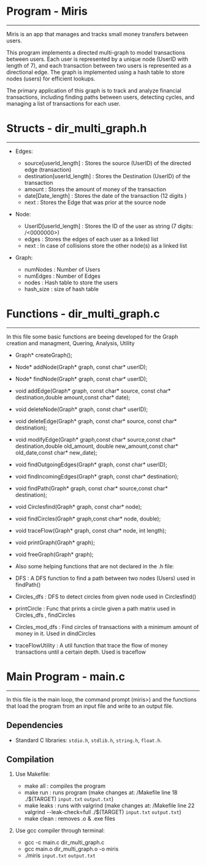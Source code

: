 

# Program - Miris
---------------------------------------------------------------------------------------------------------------------
Miris is an app that manages and tracks small money transfers between users.

This program implements a directed multi-graph to model transactions between users. Each user is represented by a 
unique node (UserID with length of 7), and each transaction between two users is represented as a directional edge. 
The graph is implemented using a hash table to store nodes (users) for efficient lookups.

The primary application of this graph is to track and analyze financial transactions, including finding paths 
between users, detecting cycles, and managing a list of transactions for each user.


# Structs - dir_multi_graph.h
---------------------------------------------------------------------------------------------------------------------
- Edges:
    - source[userId_length] : Stores the source (UserID) of the directed edge (transaction)
    - destination[userId_length] : Stores the Destination (UserID) of the transaction
    - amount : Stores the amount of money of the transaction
    - date[Date_length] : Stores the date of the transaction (12 digits <YYYY-MM-DD>)
    - next : Stores the Edge that was prior at the source node

- Node:
    - UserID[userId_length] : Stores the ID of the user as string (7 digits: <AAAAAAA>/<0000000>)
    - edges : Stores the edges of each user as a linked list
    - next : In case of collisions store the other node(s) as a linked list

- Graph:
    - numNodes : Number of Users
    - numEdges : Number of Edges
    - nodes : Hash table to store the users
    - hash_size : size of hash table


# Functions - dir_multi_graph.c
---------------------------------------------------------------------------------------------------------------------
In this file some basic functions are beeing developed for the Graph creation and managment,
Quering, Analysis, Utility

- Graph* createGraph();
- Node* addNode(Graph* graph, const char* userID);
- Node* findNode(Graph* graph, const char* userID);
- void addEdge(Graph* graph, const char* source, const char* destination,double amount,const char* date);
- void deleteNode(Graph* graph, const char* userID);
- void deleteEdge(Graph* graph, const char* source, const char* destination);
- void modifyEdge(Graph* graph,const char* source,const char* destination,double old_amount,
                                double new_amount,const char* old_date,const char* new_date);
- void findOutgoingEdges(Graph* graph, const char* userID);
- void findIncomingEdges(Graph* graph, const char* destination);
- void findPath(Graph* graph, const char* source,const char* destination);
- void Circlesfind(Graph* graph, const char* node);
- void findCircles(Graph* graph,const char* node, double);
- void traceFlow(Graph* graph, const char* node, int length);
- void printGraph(Graph* graph);
- void freeGraph(Graph* graph);

- Also some helping functions that are not declared in the .h file:

- DFS : A DFS function to find a path between two nodes (Users)
                used in findPath()
- Circles_dfs : DFS to detect circles from given node 
                used in Circlesfind()
- printCircle : Func that prints a circle given a path matrix
                used in Circles_dfs , findCircles
- Circles_mod_dfs : Find circles of transactions with a minimum
                    amount of money in it. Used in dindCircles
- traceFlowUtility : A util function that trace the flow of money 
                    transactions until a certain depth. 
                    Used is traceflow

        
# Main Program - main.c
---------------------------------------------------------------------------------------------------------------------
In this file is the main loop, the command prompt (miris>) and the functions that load the program from an input file 
and write to an output file.

## Dependencies

- Standard C libraries: `stdio.h`, `stdlib.h`, `string.h`,  `float.h`.

## Compilation

1) Use Makefile:
    - make all : compiles the program
    - make run : runs program (make changes at: /Makefile line 18 ./$(TARGET) `input.txt` `output.txt`)
    - make leaks : runs with valgrind (make changes at: /Makefile line 22 
                                        valgrind --leak-check=full ./$(TARGET) `input.txt` `output.txt`)
    - make clean : removes .o & .exe files 

2) Use gcc compiler through terminal:
    - gcc -c main.c dir_multi_graph.c
    - gcc main.o dir_multi_graph.o -o miris
    - ./miris `input.txt` `output.txt`
